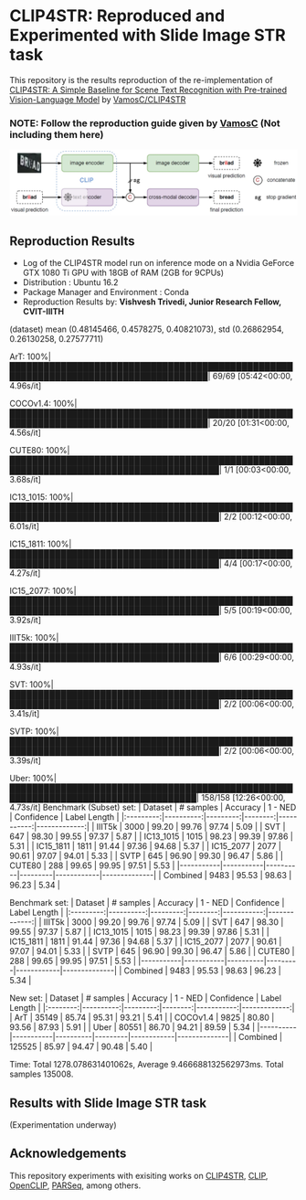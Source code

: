
# CLIP4STR: Reproduced and Experimented with Slide Image STR task

This repository is the results reproduction of the re-implementation of [ CLIP4STR: A Simple Baseline for Scene Text Recognition with Pre-trained Vision-Language Model](https://arxiv.org/abs/2305.14014) by [VamosC/CLIP4STR](https://github.com/VamosC/CLIP4STR)


### NOTE: Follow the reproduction guide given by [VamosC](https://github.com/VamosC/CLIP4STR) (Not including them here)
![CLIP4STR architecture](https://github.com/NerdyVisky/CLIP4STR_Reproduced/blob/main/code/clip4str/misc/overall.png?raw=true)



## Reproduction Results
- Log of the CLIP4STR model run on inference mode on a Nvidia GeForce GTX 1080 Ti GPU with 18GB of RAM (2GB for 9CPUs)
- Distribution : Ubuntu 16.2
- Package Manager and Environment : Conda
- Reproduction Results by: <b>Vishvesh Trivedi, Junior Research Fellow, CVIT-IIITH</b>

(dataset) mean (0.48145466, 0.4578275, 0.40821073), std (0.26862954, 0.26130258, 0.27577711)

ArT: 100%|█████████████████████████████████████████████████████████████████████████████████████| 69/69 [05:42<00:00,  4.96s/it]
 
 COCOv1.4: 100%|█████████████████████████████████████████████████████████████████████████████████████| 20/20 [01:31<00:00,  4.56s/it]
   
   CUTE80: 100%|███████████████████████████████████████████████████████████████████████████████████████| 1/1 [00:03<00:00,  3.68s/it]

IC13_1015: 100%|███████████████████████████████████████████████████████████████████████████████████████| 2/2 [00:12<00:00,  6.01s/it]

IC15_1811: 100%|███████████████████████████████████████████████████████████████████████████████████████| 4/4 [00:17<00:00,  4.27s/it]

IC15_2077: 100%|███████████████████████████████████████████████████████████████████████████████████████| 5/5 [00:19<00:00,  3.92s/it]
   
IIIT5k: 100%|███████████████████████████████████████████████████████████████████████████████████████| 6/6 [00:29<00:00,  4.93s/it]
      
SVT: 100%|███████████████████████████████████████████████████████████████████████████████████████| 2/2 [00:06<00:00,  3.41s/it]
     
SVTP: 100%|███████████████████████████████████████████████████████████████████████████████████████| 2/2 [00:06<00:00,  3.39s/it]
     
Uber: 100%|███████████████████████████████████████████████████████████████████████████████████| 158/158 [12:26<00:00,  4.73s/it]
Benchmark (Subset) set:
| Dataset   | # samples | Accuracy | 1 - NED | Confidence | Label Length |
|:---------:|----------:|---------:|--------:|-----------:|-------------:|
| IIIT5k    |      3000 |    99.20 |   99.76 |      97.74 |         5.09 |
| SVT       |       647 |    98.30 |   99.55 |      97.37 |         5.87 |
| IC13_1015 |      1015 |    98.23 |   99.39 |      97.86 |         5.31 |
| IC15_1811 |      1811 |    91.44 |   97.36 |      94.68 |         5.37 |
| IC15_2077 |      2077 |    90.61 |   97.07 |      94.01 |         5.33 |
| SVTP      |       645 |    96.90 |   99.30 |      96.47 |         5.86 |
| CUTE80    |       288 |    99.65 |   99.95 |      97.51 |         5.53 |
|-----------|-----------|----------|---------|------------|--------------|
| Combined  |      9483 |    95.53 |   98.63 |      96.23 |         5.34 |


Benchmark set:
| Dataset   | # samples | Accuracy | 1 - NED | Confidence | Label Length |
|:---------:|----------:|---------:|--------:|-----------:|-------------:|
| IIIT5k    |      3000 |    99.20 |   99.76 |      97.74 |         5.09 |
| SVT       |       647 |    98.30 |   99.55 |      97.37 |         5.87 |
| IC13_1015 |      1015 |    98.23 |   99.39 |      97.86 |         5.31 |
| IC15_1811 |      1811 |    91.44 |   97.36 |      94.68 |         5.37 |
| IC15_2077 |      2077 |    90.61 |   97.07 |      94.01 |         5.33 |
| SVTP      |       645 |    96.90 |   99.30 |      96.47 |         5.86 |
| CUTE80    |       288 |    99.65 |   99.95 |      97.51 |         5.53 |
|-----------|-----------|----------|---------|------------|--------------|
| Combined  |      9483 |    95.53 |   98.63 |      96.23 |         5.34 |


New set:
| Dataset  | # samples | Accuracy | 1 - NED | Confidence | Label Length |
|:--------:|----------:|---------:|--------:|-----------:|-------------:|
| ArT      |     35149 |    85.74 |   95.31 |      93.21 |         5.41 |
| COCOv1.4 |      9825 |    80.80 |   93.56 |      87.93 |         5.91 |
| Uber     |     80551 |    86.70 |   94.21 |      89.59 |         5.34 |
|----------|-----------|----------|---------|------------|--------------|
| Combined |    125525 |    85.97 |   94.47 |      90.48 |         5.40 |


Time: Total 1278.078631401062s, Average 9.466688132562973ms. Total samples 135008.

## Results with Slide Image STR task
(Experimentation underway)

## Acknowledgements
This repository experiments with exisiting works on [CLIP4STR](https://github.com/VamosC/CLIP4STR), [CLIP](https://github.com/openai/CLIP), [OpenCLIP](https://github.com/mlfoundations/open_clip), [PARSeq](https://github.com/baudm/parseq), among others.
